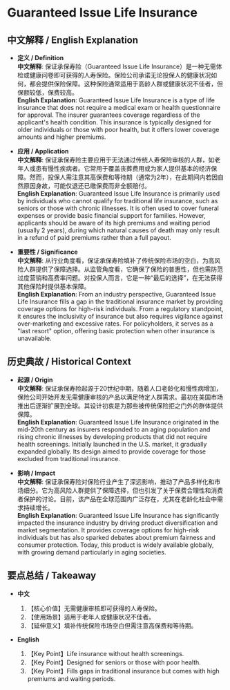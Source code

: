 # Guaranteed Issue Life Insurance

## 中文解释 / English Explanation

* **定义 / Definition**  
  **中文解释**: 保证承保寿险（Guaranteed Issue Life Insurance）是一种无需体检或健康问卷即可获得的人寿保险。保险公司承诺无论投保人的健康状况如何，都会提供保险保障。这种保险通常适用于高龄人群或健康状况不佳者，但保额较低，保费较高。  
  **English Explanation**: Guaranteed Issue Life Insurance is a type of life insurance that does not require a medical exam or health questionnaire for approval. The insurer guarantees coverage regardless of the applicant's health condition. This insurance is typically designed for older individuals or those with poor health, but it offers lower coverage amounts and higher premiums.

* **应用 / Application**  
  **中文解释**: 保证承保寿险主要应用于无法通过传统人寿保险审核的人群，如老年人或患有慢性疾病者。它常用于覆盖丧葬费用或为家人提供基本的经济保障。然而，投保人需注意其高保费和等待期（通常为2年），在此期间内若因自然原因身故，可能仅退还已缴保费而非全额赔付。  
  **English Explanation**: Guaranteed Issue Life Insurance is primarily used by individuals who cannot qualify for traditional life insurance, such as seniors or those with chronic illnesses. It is often used to cover funeral expenses or provide basic financial support for families. However, applicants should be aware of its high premiums and waiting period (usually 2 years), during which natural causes of death may only result in a refund of paid premiums rather than a full payout.

* **重要性 / Significance**  
  **中文解释**: 从行业角度看，保证承保寿险填补了传统保险市场的空白，为高风险人群提供了保障选择。从监管角度看，它确保了保险的普惠性，但也需防范过度营销和高费率问题。对投保人而言，它是一种“最后的选择”，在无法获得其他保险时提供基本保障。  
  **English Explanation**: From an industry perspective, Guaranteed Issue Life Insurance fills a gap in the traditional insurance market by providing coverage options for high-risk individuals. From a regulatory standpoint, it ensures the inclusivity of insurance but also requires vigilance against over-marketing and excessive rates. For policyholders, it serves as a "last resort" option, offering basic protection when other insurance is unavailable.

## 历史典故 / Historical Context

* **起源 / Origin**  
  **中文解释**: 保证承保寿险起源于20世纪中期，随着人口老龄化和慢性病增加，保险公司开始开发无需健康审核的产品以满足特定人群需求。最初在美国市场推出后逐渐扩展到全球。其设计初衷是为那些被传统保险拒之门外的群体提供保障。  
  **English Explanation**: Guaranteed Issue Life Insurance originated in the mid-20th century as insurers responded to an aging population and rising chronic illnesses by developing products that did not require health screenings. Initially launched in the U.S. market, it gradually expanded globally. Its design aimed to provide coverage for those excluded from traditional insurance.

* **影响 / Impact**  
  **中文解释**: 保证承保寿险对保险行业产生了深远影响，推动了产品多样化和市场细分。它为高风险人群提供了保障选择，但也引发了关于保费合理性和消费者保护的讨论。目前，该产品在全球范围内广泛存在，尤其在老龄化社会中需求持续增长。  
  **English Explanation**: Guaranteed Issue Life Insurance has significantly impacted the insurance industry by driving product diversification and market segmentation. It provides coverage options for high-risk individuals but has also sparked debates about premium fairness and consumer protection. Today, this product is widely available globally, with growing demand particularly in aging societies.

## 要点总结 / Takeaway

* **中文**  
  1. 【核心价值】无需健康审核即可获得的人寿保险。
  2. 【使用场景】适用于老年人或健康状况不佳者。
  3. 【延伸意义】填补传统保险市场空白但需注意高保费和等待期。

* **English**  
  1. 【Key Point】Life insurance without health screenings.
  2. 【Key Point】Designed for seniors or those with poor health.
  3. 【Key Point】Fills gaps in traditional insurance but comes with high premiums and waiting periods.